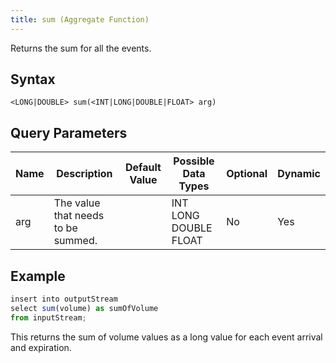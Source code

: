 ```yaml
---
title: sum (Aggregate Function)
---
```


Returns the sum for all the events.

## Syntax

    <LONG|DOUBLE> sum(<INT|LONG|DOUBLE|FLOAT> arg)

## Query Parameters

| Name | Description                        | Default Value | Possible Data Types   | Optional | Dynamic |
|------|------------------------------------|---------------|-----------------------|----------|---------|
| arg  | The value that needs to be summed. |               | INT LONG DOUBLE FLOAT | No       | Yes     |

## Example

```js
insert into outputStream
select sum(volume) as sumOfVolume
from inputStream;
```

This returns the sum of volume values as a long value for each event arrival and expiration.
